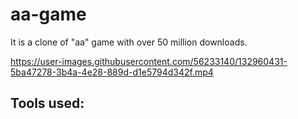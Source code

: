 # aa-game
It is a clone of "aa" game with over 50 million downloads.

https://user-images.githubusercontent.com/56233140/132960431-5ba47278-3b4a-4e28-889d-d1e5794d342f.mp4

## Tools used:
